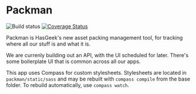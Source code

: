 Packman
=======

![Build status](https://secure.travis-ci.org/hasgeek/packman.png)
[![Coverage Status](https://coveralls.io/repos/hasgeek/packman/badge.png?branch=master)](https://coveralls.io/r/hasgeek/packman?branch=master)


Packman is HasGeek's new asset packing management tool, for tracking
where all our stuff is and what it is.

We are currenly building out an API, with the UI scheduled for later.
There's some boilerplate UI that is common across all our apps.

This app uses Compass for custom stylesheets. Stylesheets are located
in `packman/static/sass` and may be rebuilt with `compass compile` from
the base folder. To rebuild automatically, use `compass watch`.
